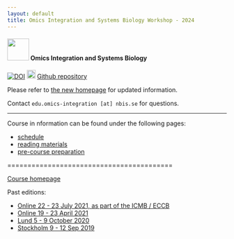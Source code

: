 ```yaml
---
layout: default
title: Omics Integration and Systems Biology Workshop - 2024
---
```


#### <img border="0" src="https://s3-us-west-2.amazonaws.com/slack-files2/avatars/2019-09-12/751389607265_d59c0d58846bb2db7123_132.jpg" width="50" height="50"> Omics Integration and Systems Biology

[![DOI](https://zenodo.org/badge/172930292.svg)](https://zenodo.org/badge/latestdoi/172930292) <img border="0" src="https://www.svgrepo.com/show/305241/github.svg" width="20" height="20"> [Github repository](https://github.com/NBISweden/workshop_omics_integration)  

Please refer to [the new homepage](https://uppsala.instructure.com/courses/96642) for updated information.

Contact `edu.omics-integration [at] nbis.se` for questions.

<hr>

Course in nformation can be found under the following pages:
- [schedule][1]
- [reading materials][2]
- [pre-course preparation][3]


=========================================


[Course homepage](https://uppsala.instructure.com/courses/96642)

Past editions:
- [Online 22 - 23 July 2021, as part of the ICMB / ECCB][4]
- [Online 19 - 23 April 2021][3]
- [Lund 5 - 9 October 2020][2]
- [Stockholm 9 - 12 Sep 2019][1]

[4]: https://github.com/NBISweden/workshop_omicsint_ISMBECCB/
[3]: https://github.com/NBISweden/workshop_omics_integration/tree/course2104
[2]: https://github.com/NBISweden/workshop_omics_integration/tree/course2010
[1]: https://github.com/NBISweden/workshop_omics_integration/tree/c60abb4579849bb8a0acd756d1aa9e71125265ac


[1]: schedule.html
[2]: reading_materials.html
[3]: precourse.html
